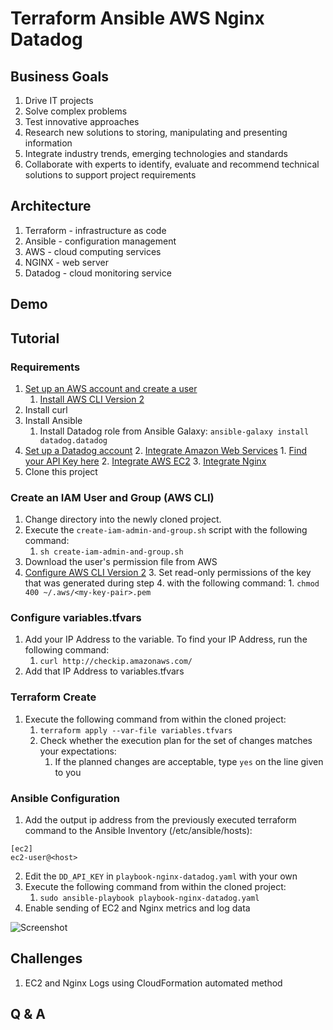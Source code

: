 # Terraform Ansible AWS Nginx Datadog

## Business Goals
1. Drive IT projects
1. Solve complex problems
1. Test innovative approaches
1. Research new solutions to storing, manipulating and presenting information
1. Integrate industry trends, emerging technologies and standards
1. Collaborate with experts to identify, evaluate and recommend technical solutions to support project requirements

## Architecture
1. Terraform - infrastructure as code
1. Ansible - configuration management
1. AWS - cloud computing services
1. NGINX - web server
1. Datadog - cloud monitoring service

## Demo

## Tutorial

### Requirements
1. [Set up an AWS account and create a user](https://docs.aws.amazon.com/polly/latest/dg/setting-up.html "Set up an AWS account and create a user")
	1. [Install AWS CLI Version 2](https://docs.aws.amazon.com/cli/latest/userguide/install-cliv2.html "Install AWS CLI Version 2")
3. Install curl
4. Install Ansible
	1. Install Datadog role from Ansible Galaxy: `ansible-galaxy install datadog.datadog`
2. [Set up a Datadog account](https://app.datadoghq.com/signup "Set Up a Datadog Account")
	2. [Integrate Amazon Web Services](https://app.datadoghq.com/account/settings#integrations/amazon-web-services "Integrate Amazon Web Services")
		1. [Find your API Key here](https://app.datadoghq.com/account/settings#api "Find Your API Key Here")
	2. [Integrate AWS EC2](https://app.datadoghq.com/account/settings#integrations/amazon_ec2 "Integrate AWS EC2")
	3. [Integrate Nginx](https://app.datadoghq.com/account/settings#integrations/nginx "Integrate Nginx")
2. Clone this project

### Create an IAM User and Group (AWS CLI)

1. Change directory into the newly cloned project.
1. Execute the `create-iam-admin-and-group.sh` script with the following command:
	1. `sh create-iam-admin-and-group.sh`
1. Download the user's permission file from AWS 
2. [Configure AWS CLI Version 2](https://docs.aws.amazon.com/cli/latest/userguide/cli-chap-configure.html "Configure AWS CLI Version 2")
	3. Set read-only permissions of the key that was generated during step 4. with the following command:
		1. `chmod 400 ~/.aws/<my-key-pair>.pem`

### Configure variables.tfvars

1. Add your IP Address to the variable. To find your IP Address, run the following command:
	1. `curl http://checkip.amazonaws.com/`
2. Add that IP Address to variables.tfvars

### Terraform Create
1. Execute the following command from within the cloned project:
	1. `terraform apply --var-file variables.tfvars`
	2. Check whether the execution plan for the set of changes matches your expectations:
		1. If the planned changes are acceptable, type `yes` on the line given to you

### Ansible Configuration
1. Add the output ip address from the previously executed terraform command to the Ansible Inventory (/etc/ansible/hosts):
```
[ec2]
ec2-user@<host>
```
2. Edit the `DD_API_KEY` in `playbook-nginx-datadog.yaml` with your own
2. Execute the following command from within the cloned project:
	1. `sudo ansible-playbook playbook-nginx-datadog.yaml`
3. Enable sending of EC2 and Nginx metrics and log data

![Screenshot]("Datadog.gif")

## Challenges
1. EC2 and Nginx Logs using CloudFormation automated method

## Q & A
